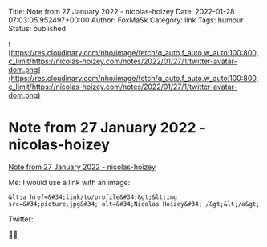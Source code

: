 Title: Note from 27 January 2022 - nicolas-hoizey
Date: 2022-01-28 07:03:05.952497+00:00
Author: FoxMaSk 
Category: link
Tags: humour
Status: published


![https://res.cloudinary.com/nho/image/fetch/q_auto,f_auto,w_auto:100:800,c_limit/https://nicolas-hoizey.com/notes/2022/01/27/1/twitter-avatar-dom.png](https://res.cloudinary.com/nho/image/fetch/q_auto,f_auto,w_auto:100:800,c_limit/https://nicolas-hoizey.com/notes/2022/01/27/1/twitter-avatar-dom.png)


# Note from 27 January 2022 - nicolas-hoizey

[Note from 27 January 2022 - nicolas-hoizey](https://nicolas-hoizey.com/notes/2022/01/27/1/)



Me: I would use a link with an image:

``` {.language-html}
&lt;a href=&#34;link/to/profile&#34;&gt;&lt;img src=&#34;picture.jpg&#34; alt=&#34;Nicolas Hoizey&#34; /&gt;&lt;/a&gt;
```

Twitter:

🤷‍♂️


